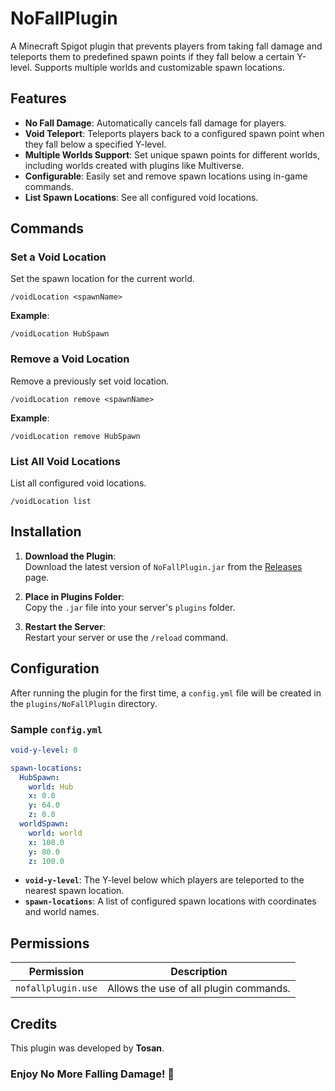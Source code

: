 # NoFallPlugin

A Minecraft Spigot plugin that prevents players from taking fall damage and teleports them to predefined spawn points if they fall below a certain Y-level. Supports multiple worlds and customizable spawn locations.

## Features

- **No Fall Damage**: Automatically cancels fall damage for players.
- **Void Teleport**: Teleports players back to a configured spawn point when they fall below a specified Y-level.
- **Multiple Worlds Support**: Set unique spawn points for different worlds, including worlds created with plugins like Multiverse.
- **Configurable**: Easily set and remove spawn locations using in-game commands.
- **List Spawn Locations**: See all configured void locations.

## Commands

### Set a Void Location

Set the spawn location for the current world.

```plaintext
/voidLocation <spawnName>
```

**Example**:  
```plaintext
/voidLocation HubSpawn
```

### Remove a Void Location

Remove a previously set void location.

```plaintext
/voidLocation remove <spawnName>
```

**Example**:  
```plaintext
/voidLocation remove HubSpawn
```

### List All Void Locations

List all configured void locations.

```plaintext
/voidLocation list
```

## Installation

1. **Download the Plugin**:  
   Download the latest version of `NoFallPlugin.jar` from the [Releases](#) page.

2. **Place in Plugins Folder**:  
   Copy the `.jar` file into your server's `plugins` folder.

3. **Restart the Server**:  
   Restart your server or use the `/reload` command.

## Configuration

After running the plugin for the first time, a `config.yml` file will be created in the `plugins/NoFallPlugin` directory.

### Sample `config.yml`

```yaml
void-y-level: 0

spawn-locations:
  HubSpawn:
    world: Hub
    x: 0.0
    y: 64.0
    z: 0.0
  worldSpawn:
    world: world
    x: 100.0
    y: 80.0
    z: 100.0
```

- **`void-y-level`**: The Y-level below which players are teleported to the nearest spawn location.
- **`spawn-locations`**: A list of configured spawn locations with coordinates and world names.

## Permissions

| Permission           | Description                          |
|----------------------|--------------------------------------|
| `nofallplugin.use`   | Allows the use of all plugin commands. |

## Credits

This plugin was developed by **Tosan**.

### Enjoy No More Falling Damage! 🚀


